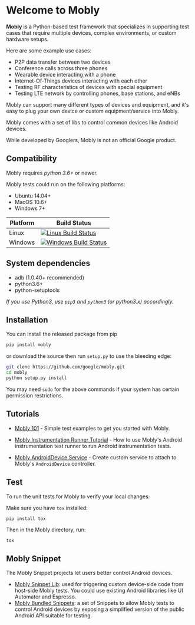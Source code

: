 # Welcome to Mobly

**Mobly** is a Python-based test framework that specializes in supporting test
cases that require multiple devices, complex environments, or custom hardware
setups.

Here are some example use cases:
*   P2P data transfer between two devices
*   Conference calls across three phones
*   Wearable device interacting with a phone
*   Internet-Of-Things devices interacting with each other
*   Testing RF characteristics of devices with special equipment
*   Testing LTE network by controlling phones, base stations, and eNBs

Mobly can support many different types of devices and equipment, and it's easy
to plug your own device or custom equipment/service into Mobly.

Mobly comes with a set of libs to control common devices like Android devices.

While developed by Googlers, Mobly is not an official Google product.

## Compatibility

Mobly requires *python 3.6+* or newer.

Mobly tests could run on the following platforms:
  - Ubuntu 14.04+
  - MacOS 10.6+
  - Windows 7+

| Platform | Build Status |
|----------|--------------|
| Linux    | [![Linux Build Status](https://travis-ci.org/google/mobly.svg?branch=master)](https://travis-ci.org/google/mobly) |
| Windows  | [![Windows Build Status](https://storage.googleapis.com/mobly-kokoro-build-badges/mobly-windows.svg)](https://fusion.corp.google.com/projectanalysis/current/KOKORO/prod%3Amobly%2Fgcp_windows%2Fcontinuous) |

## System dependencies
  - adb (1.0.40+ recommended)
  - python3.6+
  - python-setuptools

*If you use Python3, use `pip3` and `python3` (or python3.x) accordingly.*

## Installation
You can install the released package from pip

```sh
pip install mobly
```

or download the source then run `setup.py` to use the bleeding edge:

```sh
git clone https://github.com/google/mobly.git
cd mobly
python setup.py install
```

You may need `sudo` for the above commands if your system has certain permission
restrictions.

## Tutorials

* [Mobly 101](docs/tutorial.md) -
Simple test examples to get you started with Mobly.

* [Mobly Instrumentation Runner Tutorial](docs/instrumentation_tutorial.md) -
How to use Mobly's Android instrumentation test runner to run Android instrumentation tests.

* [Mobly AndroidDevice Service](docs/android_device_service.md) -
Create custom service to attach to Mobly's `AndroidDevice` controller.

## Test
To run the unit tests for Mobly to verify your local changes:

Make sure you have `tox` installed:
```sh
pip install tox
```

Then in the Mobly directory, run:
```
tox
```

## Mobly Snippet
The Mobly Snippet projects let users better control Android devices.

* [Mobly Snippet Lib](https://github.com/google/mobly-snippet-lib): used for
triggering custom device-side code from host-side Mobly tests. You could use existing
Android libraries like UI Automator and Espresso.
* [Mobly Bundled Snippets](https://github.com/google/mobly-bundled-snippets): a set
of Snippets to allow Mobly tests to control Android devices by exposing a simplified
version of the public Android API suitable for testing.
